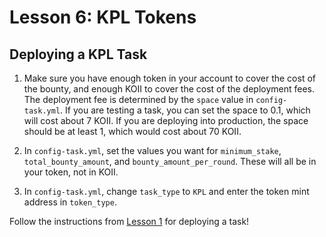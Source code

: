 # Lesson 6: KPL Tokens

## Deploying a KPL Task

1. Make sure you have enough token in your account to cover the cost of the bounty, and enough KOII to cover the cost of the deployment fees. The deployment fee is determined by the `space` value in `config-task.yml`. If you are testing a task, you can set the space to 0.1, which will cost about 7 KOII. If you are deploying into production, the space should be at least 1, which would cost about 70 KOII.

2. In `config-task.yml`, set the values you want for `minimum_stake`, `total_bounty_amount`, and `bounty_amount_per_round`. These will all be in your token, not in KOII.

3. In `config-task.yml`, change `task_type` to `KPL` and enter the token mint address in `token_type`.

Follow the instructions from [Lesson 1](../Lesson%201/PartIV.md#deploying-a-task) for deploying a task!
